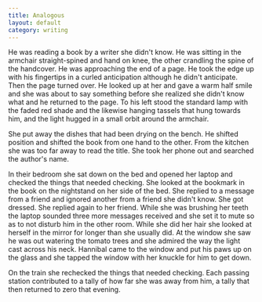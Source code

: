 ```yaml
---
title: Analogous
layout: default
category: writing
---
```

He was reading a book by a writer she didn't know. He was sitting in the
armchair straight-spined and hand on knee, the other crandling the spine of the
handcover. He was approaching the end of a page. He took the edge up with his
fingertips in a curled anticipation although he didn't anticipate. Then the
page turned over. <!-- more --> He looked up at her and gave a warm half smile
and she was about to say something before she realized she didn't know what and
he returned to the page. To his left stood the standard lamp with the faded red
shade and the likewise hanging tassels that hung towards him, and the light
hugged in a small orbit around the armchair.

She put away the dishes that had been drying on the bench. He shifted position
and shifted the book from one hand to the other. From the kitchen she was too
far away to read the title. She took her phone out and searched the author's
name.

In their bedroom she sat down on the bed and opened her laptop and checked the
things that needed checking. She looked at the bookmark in the book on the
nightstand on her side of the bed. She replied to a message from a friend and
ignored another from a friend she didn't know.  She got dressed. She replied
again to her friend. While she was brushing her teeth the laptop sounded three
more messages received and she set it to mute so as to not disturb him in the
other room. While she did her hair she looked at herself in the mirror for
longer than she usually did. At the window she saw he was out watering the
tomato trees and she admired the way the light cast across his neck. Hannibal
came to the window and put his paws up on the glass and she tapped the window
with her knuckle for him to get down.

On the train she rechecked the things that needed checking. Each passing
station contributed to a tally of how far she was away from him, a tally that
then returned to zero that evening.
